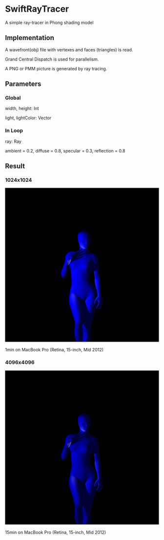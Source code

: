 # SwiftRayTracer

A simple ray-tracer in Phong shading model


## Implementation

A wavefront(obj) file with vertexes and faces (triangles) is read.

Grand Central Dispatch is used for parallelism.

A PNG or PMM picture is generated by ray tracing.


## Parameters

### Global

width, height: Int

light, lightColor: Vector

### In Loop

ray: Ray

ambient = 0.2, diffuse = 0.8, specular = 0.3, reflection = 0.8


## Result

### 1024x1024

![1024x1024](1.png)

1min on MacBook Pro (Retina, 15-inch, Mid 2012)

### 4096x4096

![4096x4096](4096x4096.png)

15min on MacBook Pro (Retina, 15-inch, Mid 2012)
